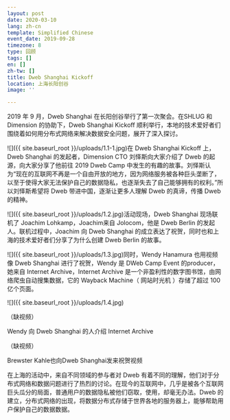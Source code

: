 ```yaml
---
layout: post
date: 2020-03-10
lang: zh-cn
template: Simplified Chinese
event_date: 2019-09-28
timezone: 8
type: 回顾
tags: []
en: []
zh-tw: []
title: Dweb Shanghai Kickoff
location: 上海长阳创谷
image: ''

---
```

2019 年 9 月，Dweb Shanghai 在长阳创谷举行了第一次聚会。在SHLUG 和 Dimension 的协助下，Dweb Shanghai Kickoff 顺利举行，本地的技术爱好者们围绕着如何用分布式网络来解决数据安全问题，展开了深入探讨。

![]({{ site.baseurl_root }}/uploads/1.1-1.jpg)在 Dweb Shanghai Kickoff 上，Dweb Shanghai 的发起者，Dimension CTO 刘怿斯向大家介绍了 Dweb 的起源，向大家分享了他前往 2019 Dweb Camp 中发生的有趣的故事。刘怿斯认为“现在的互联网不再是一个自由开放的地方，因为网络服务被各种巨头垄断了，以至于使得大家无法保护自己的数据隐私，也逐渐失去了自己能够拥有的权利。”所以刘怿斯希望将 Dweb 带进中国，逐渐让更多人理解 Dweb 的真谛，传播 Dweb 的精神。

![]({{ site.baseurl_root }}/uploads/1.2.jpg)活动现场，Dweb Shanghai 现场联机了 Joachim Lohkamp，Joachim来自 Jolocom，他是 Dweb Berlin 的发起人。联机过程中，Joachim 向 Dweb Shanghai 的成立表达了祝贺，同时也和上海的技术爱好者们分享了为什么创建 Dweb Berlin 的故事。

![]({{ site.baseurl_root }}/uploads/1.3.jpg)同时，Wendy Hanamura 也用视频像 Dweb Shanghai 进行了祝贺，Wendy 是 DWeb Camp Event 的producer，她来自 Internet Archive，Internet Archive 是一个非盈利性的数字图书馆，由网络爬虫自动搜集数据，它的 Wayback Machine（ 网站时光机 ）存储了超过 100 亿个页面。

![]({{ site.baseurl_root }}/uploads/1.4.jpg)

（缺视频）

Wendy 向 Dweb Shanghai 的人介绍 Internet Archive

（缺视频）

Brewster Kahle也向Dweb Shanghai发来祝贺视频

在上海的活动中，来自不同领域的参与者对 Dweb 有着不同的理解，他们对于分布式网络和数据问题进行了热烈的讨论。在现今的互联网中，几乎是被各个互联网巨头瓜分的局面，普通用户的数据隐私被他们窃取，使用，却毫无办法。Dweb 的建立，分布式网络的出现，将数据分布式存储于世界各地的服务器上，能够帮助用户保护自己的数据数据。